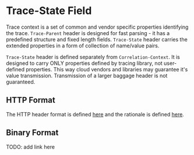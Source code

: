 # Trace-State Field

Trace context is a set of common and vendor specific properties identifying the trace. `Trace-Parent` header is designed for fast parsing - it has a predefined structure and fixed length fields. `Trace-State` header carries the extended properties in a form of collection of name/value pairs.

`Trace-State` header is defined separately from `Correlation-Context`. It is designed to carry ONLY properties defined by tracing library, not user-defined properties. This way cloud vendors and libraries may guarantee it's value transmission. Transmission of a larger baggage header is not guaranteed.  

## HTTP Format
The HTTP header format is defined [here](HTTP_HEADER_FORMAT.md) and the rationale is defined [here](HTTP_HEADER_FORMAT_RATIONALE.md).

## Binary Format
TODO: add link here